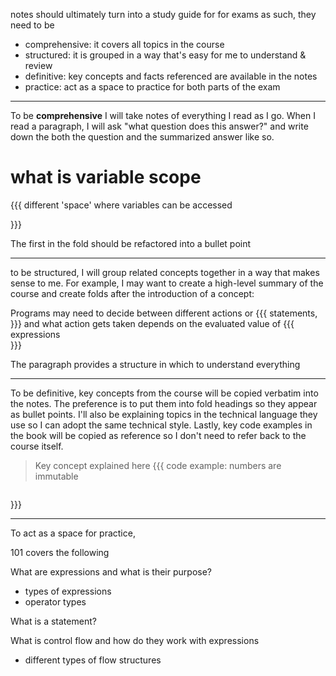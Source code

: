 

notes should ultimately turn into a study guide for for exams
as such, they need to be

* comprehensive: it covers all topics in the course
* structured: it is grouped in a way that's easy for me to understand & review
* definitive: key concepts and facts referenced are available in the notes
* practice: act as a space to practice for both parts of the exam


_____________________________________________________________________________

To be **comprehensive** I will take notes of everything I read as I go.
When I read a paragraph, I will ask "what question does this answer?"
and write down the both the question and the summarized answer like so.

# what is variable scope
{{{ different 'space' where variables can be accessed

}}}

The first in the fold should be refactored into a bullet point

_____________________________________________________________________________

to be structured, I will group related concepts together in a way that makes
sense to me. For example, I may want to create a high-level summary of the
course and create folds after the introduction of a concept:

Programs may need to decide between different actions or 
{{{ statements,
}}}
and what action gets taken depends on the evaluated value of
{{{ expressions   
}}}


The paragraph provides a structure in which to understand everything
_____________________________________________________________________________

To be definitive, key concepts from the course will be copied verbatim into
the notes. The preference is to put them into fold headings so they appear
as bullet points. I'll also be explaining topics in the technical language
they use so I can adopt the same technical style. Lastly, key code examples
in the book will be copied as reference so I don't need to refer back to the
course itself.

> Key concept explained here
{{{ code example: numbers are immutable
```ruby

```
}}}

_____________________________________________________________________________

To act as a space for practice, 



101 covers the following


What are expressions and what is their purpose?
  * types of expressions
  * operator types

What is a statement?

What is control flow and how do they work with expressions
  * different types of flow structures

